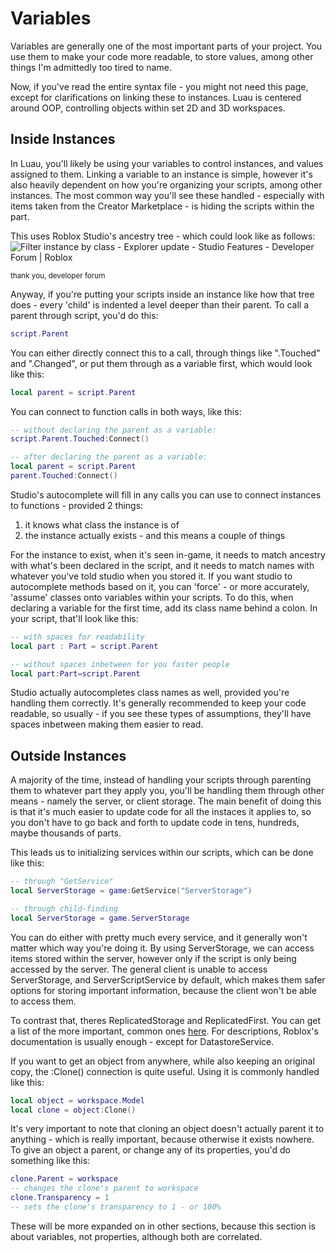 # Variables
Variables are generally one of the most important parts of your project. You use them to make your code more readable, to store values, among other things I'm admittedly too tired to name.

Now, if you've read the entire syntax file - you might not need this page, except for clarifications on linking these to instances. Luau is centered around OOP, controlling objects within set 2D and 3D workspaces.

## Inside Instances
In Luau, you'll likely be using your variables to control instances, and values assigned to them. Linking a variable to an instance is simple, however it's also heavily dependent on how you're organizing your scripts, among other instances. The most common way you'll see these handled - especially with items taken from the Creator Marketplace - is hiding the scripts within the part.

This uses Roblox Studio's ancestry tree - which could look like as follows:
<img src="https://devforum-uploads.s3.dualstack.us-east-2.amazonaws.com/uploads/optimized/4X/3/0/5/305521a57324178e4ce89d567a43824ebbb6662d_2_372x500.png" alt="Filter instance by class - Explorer update - Studio Features - Developer  Forum | Roblox"/>

<sup> thank you, developer forum </sup>

Anyway, if you're putting your scripts inside an instance like how that tree does - every 'child' is indented a level deeper than their parent. To call a parent through script, you'd do this:
```lua
script.Parent
```
You can either directly connect this to a call, through things like ".Touched" and ".Changed", or put them through as a variable first, which would look like this:
```lua
local parent = script.Parent
```
You can connect to function calls in both ways, like this:
```lua
-- without declaring the parent as a variable:
script.Parent.Touched:Connect()

-- after declaring the parent as a variable:
local parent = script.Parent
parent.Touched:Connect()
```
Studio's autocomplete will fill in any calls you can use to connect instances to functions - provided 2 things:
1. it knows what class the instance is of
2. the instance actually exists - and this means a couple of things

For the instance to exist, when it's seen in-game, it needs to match ancestry with what's been declared in the script, and it needs to match names with whatever you've told studio when you stored it.
If you want studio to autocomplete methods based on it, you can 'force' - or more accurately, 'assume' classes onto variables within your scripts. To do this, when declaring a variable for the first time, add its class name behind a colon. In your script, that'll look like this:
```lua
-- with spaces for readability
local part : Part = script.Parent

-- without spaces inbetween for you faster people
local part:Part=script.Parent
```
Studio actually autocompletes class names as well, provided you're handling them correctly. It's generally recommended to keep your code readable, so usually - if you see these types of assumptions, they'll have spaces inbetween making them easier to read.

## Outside Instances
A majority of the time, instead of handling your scripts through parenting them to whatever part they apply you, you'll be handling them through other means - namely the server, or client storage. The main benefit of doing this is that it's much easier to update code for all the instaces it applies to, so you don't have to go back and forth to update code in tens, hundreds, maybe thousands of parts.

This leads us to initializing services within our scripts, which can be done like this:
```lua
-- through "GetService"
local ServerStorage = game:GetService("ServerStorage")

-- through child-finding
local ServerStorage = game.ServerStorage
```
You can do either with pretty much every service, and it generally won't matter which way you're doing it. By using ServerStorage, we can access items stored within the server, however only if the script is only being accessed by the server. The general client is unable to access ServerStorage, and ServerScriptService by default, which makes them safer options for storing important information, because the client won't be able to access them.

To contrast that, theres ReplicatedStorage and ReplicatedFirst. You can get a list of the more important, common ones [here](https://devforum.roblox.com/t/important-services-to-know/1345575). For descriptions, Roblox's documentation is usually enough - except for DatastoreService.

If you want to get an object from anywhere, while also keeping an original copy, the :Clone() connection is quite useful. Using it is commonly handled like this:
```lua
local object = workspace.Model
local clone = object:Clone()
```
It's very important to note that cloning an object doesn't actually parent it to anything - which is really important, because otherwise it exists nowhere. To give an object a parent, or change any of its properties, you'd do something like this:
```lua
clone.Parent = workspace
-- changes the clone's parent to workspace
clone.Transparency = 1
-- sets the clone's transparency to 1 - or 100%
```
These will be more expanded on in other sections, because this section is about variables, not properties, although both are correlated.
